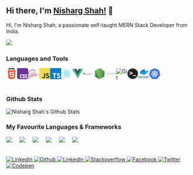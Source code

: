 ## Hi there, I'm [Nisharg Shah!](https://nishargshah.dev) 👋

Hi, I'm Nisharg Shah, a passionate self-taught MERN Stack Developer from India.

![](https://komarev.com/ghpvc/?username=NishargShah)

### Languages and Tools

<img align="left" alt="HTML5" width="30px" src="https://raw.githubusercontent.com/github/explore/80688e429a7d4ef2fca1e82350fe8e3517d3494d/topics/html/html.png" />

<img align="left" alt="CSS3" width="30px" src="https://raw.githubusercontent.com/github/explore/80688e429a7d4ef2fca1e82350fe8e3517d3494d/topics/css/css.png" />

<img align="left" alt="SCSS" width="30px" src="https://raw.githubusercontent.com/github/explore/80688e429a7d4ef2fca1e82350fe8e3517d3494d/topics/sass/sass.png">

<img align="left" alt="Javascript" width="30px" src="https://raw.githubusercontent.com/github/explore/80688e429a7d4ef2fca1e82350fe8e3517d3494d/topics/javascript/javascript.png">

<img align="left" alt="Typescript" width="30px" src="https://raw.githubusercontent.com/github/explore/80688e429a7d4ef2fca1e82350fe8e3517d3494d/topics/typescript/typescript.png">

<img align="left" alt="React.js" width="30px" src="https://raw.githubusercontent.com/github/explore/80688e429a7d4ef2fca1e82350fe8e3517d3494d/topics/react/react.png">

<img align="left" alt="Vue.js" width="30px" src="https://raw.githubusercontent.com/github/explore/80688e429a7d4ef2fca1e82350fe8e3517d3494d/topics/vue/vue.png">

<img align="left" alt="MongoDB" width="30px" src="https://raw.githubusercontent.com/github/explore/80688e429a7d4ef2fca1e82350fe8e3517d3494d/topics/mongodb/mongodb.png">

<img align="left" alt="NodeJS" width="30px" src="https://raw.githubusercontent.com/github/explore/80688e429a7d4ef2fca1e82350fe8e3517d3494d/topics/nodejs/nodejs.png">

<img align="left" alt="Express" width="30px" src="https://raw.githubusercontent.com/github/explore/80688e429a7d4ef2fca1e82350fe8e3517d3494d/topics/express/express.png">

<img align="left" alt="Git" width="30px" src="https://img.icons8.com/color/48/000000/git.png" />

<img align="left" alt="Terminal" width="30px" src="https://raw.githubusercontent.com/github/explore/d92924b1d925bb134e308bd29c9de6c302ed3beb/topics/terminal/terminal.png" />

<img align="left" alt="Docker" width="30px" src="https://raw.githubusercontent.com/github/explore/80688e429a7d4ef2fca1e82350fe8e3517d3494d/topics/docker/docker.png">

<img align="left" alt="Kubernetes" width="30px" src="https://raw.githubusercontent.com/github/explore/80688e429a7d4ef2fca1e82350fe8e3517d3494d/topics/kubernetes/kubernetes.png">

<br />
<br />
<br />

### Github Stats

<img alt="Nisharg Shah's Github Stats" src="https://github-readme-stats.vercel.app/api?username=NishargShah&show_icons=true&include_all_commits=true&count_private=true&theme=dark" />

### My Favourite Languages & Frameworks

<div class="giphy-icons">
    <img style="margin-right: 1rem;" src="https://i.giphy.com/media/XAxylRMCdpbEWUAvr8/giphy.webp" width="100" />
    <img style="margin-right: 1rem;" src="https://media3.giphy.com/media/fsEaZldNC8A1PJ3mwp/giphy.gif" width="100" />
    <img style="margin-right: 1rem;" src="https://media3.giphy.com/media/ln7z2eWriiQAllfVcn/200w.webp" width="100" />
    <img style="margin-right: 1rem;" src="https://i.giphy.com/media/eNAsjO55tPbgaor7ma/200w.webp" width="100" />
    <img style="margin-right: 1rem;" src="https://i.giphy.com/media/VgGthkhUvGgOit7Y9i/200.webp" width="100" />
    <img style="margin-right: 1rem;" src="https://i.giphy.com/media/kdFc8fubgS31b8DsVu/giphy.webp" width="100" />
</div>

<br />
<br />

<a href="https://nishargshah.dev" target="_blank">
  <img alt="LinkedIn" src="https://img.shields.io/badge/Website-212529.svg?&style=for-the-badge&logoColor=white" />
</a>

<a href="https://github.com/nishargshah" target="_blank">
  <img alt="Github" src="https://img.shields.io/badge/GitHub-%2312100E.svg?&style=for-the-badge&logo=Github&logoColor=white" />
</a>

<a href="https://www.linkedin.com/in/nishargshah" target="_blank">
  <img alt="LinkedIn" src="https://img.shields.io/badge/linkedin-%230077B5.svg?&style=for-the-badge&logo=linkedin&logoColor=white" />
</a>

<a href="https://stackoverflow.com/users/8798220/nisharg-shah" target="_blank">
  <img alt="Stackoverflow" src="https://img.shields.io/badge/Stackoverflow-f48024.svg?&style=for-the-badge&logo=Stackoverflow&logoColor=white" />
</a>

<a href="https://www.facebook.com/iamnisharg" target="_blank">
  <img alt="Facebook" src="https://img.shields.io/badge/facebook-2374e1.svg?&style=for-the-badge&logo=facebook&logoColor=white" />
</a>

<a href="https://twitter.com/iamnisharg" target="_blank">
  <img alt="Twitter" src="https://img.shields.io/badge/twitter-%231DA1F2.svg?&style=for-the-badge&logo=twitter&logoColor=white" />
</a>

<a href="https://codepen.io/nishargshah" target="_blank">
  <img alt="Codepen" src="https://img.shields.io/badge/Codepen-131417.svg?&style=for-the-badge&logo=Codepen&logoColor=white" />
</a>
